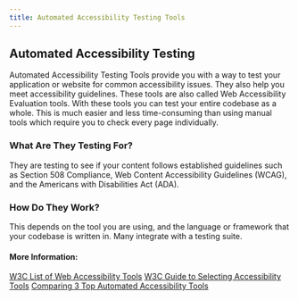 ```yaml
---
title: Automated Accessibility Testing Tools
---
```

## Automated Accessibility Testing

Automated Accessibility Testing Tools provide you with a way to test your application or website for common accessibility issues. They also help you meet accessibility guidelines. These tools are also called Web Accessibility Evaluation tools. With these tools you can test your entire codebase as a whole. This is much easier and less time-consuming than using manual tools which require you to check every page individually. 

### What Are They Testing For?
They are testing to see if your content follows established guidelines such as Section 508 Compliance, Web Content Accessibility Guidelines (WCAG), and the Americans with Disabilities Act (ADA).

### How Do They Work?
This depends on the tool you are using, and the language or framework that your codebase is written in. Many integrate with a testing suite.


#### More Information:
[W3C List of Web Accessibility Tools](https://www.w3.org/WAI/ER/tools/)
[W3C Guide to Selecting Accessibility Tools](https://www.w3.org/WAI/test-evaluate/tools/selecting/)
[Comparing 3 Top Automated Accessibility Tools](https://medium.com/myplanet-musings/comparing-3-top-automated-accessibility-testing-tools-wave-tenon-io-and-google-lighthouse-d3897d7bb311)
